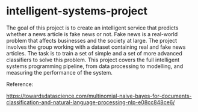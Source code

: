 # intelligent-systems-project

The goal of this project is to create an intelligent service that predicts whether a news article is fake news or not. Fake news is a real-world problem that affects businesses and the society at large. The project involves the group working with a dataset containing real and fake news articles. The task is to train a set of simple and a set of more advanced classifiers to solve this problem. This project covers the full intelligent systems programming pipeline, from data processing to modelling, and measuring the performance of the system. 



Reference:

https://towardsdatascience.com/multinomial-naive-bayes-for-documents-classification-and-natural-language-processing-nlp-e08cc848ce6/
